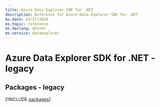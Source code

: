 ```yaml
---
title: Azure Data Explorer SDK for .NET
description: Reference for Azure Data Explorer SDK for .NET
ms.date: 03/27/2024
ms.topic: reference
ms.devlang: dotnet
ms.service: dataexplorer
---
```

# Azure Data Explorer SDK for .NET - legacy
## Packages - legacy
[!INCLUDE [packages](data-explorer-index.md)]